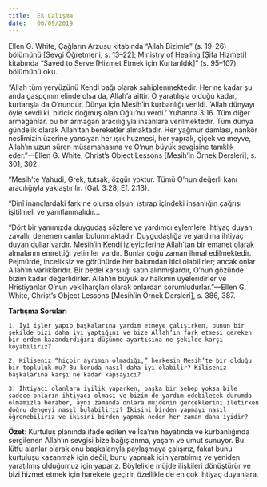 ```yaml
---
title:  Ek Çalışma
date:   06/09/2019
---
```


Ellen G. White, Çağların Arzusu kitabında “Allah Bizimle” (s. 19–26) bölümünü [Sevgi Öğretmeni, s. 13–22]; Ministry of Healing [Şifa Hizmeti] kitabında “Saved to Serve [Hizmet Etmek için Kurtarıldık]” (s. 95–107) bölümünü oku.

“Allah tüm yeryüzünü Kendi bağı olarak sahiplenmektedir. Her ne kadar şu anda gaspçının elinde olsa da, Allah’a aittir. O yaratılışla olduğu kadar, kurtarışla da O’nundur. Dünya için Mesih’in kurbanlığı verildi. ‘Allah dünyayı öyle sevdi ki, biricik doğmuş olan Oğlu’nu verdi.’ Yuhanna 3:16. Tüm diğer armağanlar, bu bir armağan aracılığıyla insanlara verilmektedir. Tüm dünya gündelik olarak Allah’tan bereketler almaktadır. Her yağmur damlası, nankör neslimizin üzerine yansıyan her ışık huzmesi, her yaprak, çiçek ve meyve, Allah’ın uzun süren müsamahasına ve O’nun büyük sevgisine tanıklık eder.”—Ellen G. White, Christ’s Object Lessons [Mesih’in Örnek Dersleri], s. 301, 302.

“Mesih’te Yahudi, Grek, tutsak, özgür yoktur. Tümü O’nun değerli kanı aracılığıyla yaklaştırılır. (Gal. 3:28; Ef. 2:13).

“Dinî inançlardaki fark ne olursa olsun, ıstırap içindeki insanlığın çağrısı işitilmeli ve yanıtlanmalıdır...

“Dört bir yanımızda duygudaş sözlere ve yardımcı eylemlere ihtiyaç duyan zavallı, denenen canlar bulunmaktadır. Duygudaşlığa ve yardıma ihtiyaç duyan dullar vardır. Mesih’in Kendi izleyicilerine Allah’tan bir emanet olarak almalarını emrettiği yetimler vardır. Bunlar çoğu zaman ihmal edilmektedir. Pejmürde, inceliksiz ve görünürde her bakımdan itici olabilirler; ancak onlar Allah’ın varlıklarıdır. Bir bedel karşılığı satın alınmışlardır, O’nun gözünde bizim kadar değerlidirler. Allah’ın büyük ev halkının üyeleridirler ve Hristiyanlar O’nun vekilharçları olarak onlardan sorumludurlar.”—Ellen G. White, Christ’s Object Lessons [Mesih’in Örnek Dersleri], s. 386, 387.

**Tartışma Soruları**

`1. İyi işler yapıp başkalarına yardım etmeye çalışırken, bunun bir şekilde bizi daha iyi yaptığını ve bize Allah’ın fark etmesi gereken bir erdem kazandırdığını düşünme ayartısına ne şekilde karşı koyabiliriz?`

`2. Kiliseniz “hiçbir ayrımın olmadığı,” herkesin Mesih’te bir olduğu bir topluluk mu? Bu konuda nasıl daha iyi olabilir? Kiliseniz başkalarına karşı ne kadar kapsayıcı?`

`3. İhtiyacı olanlara iyilik yaparken, başka bir sebep yoksa bile sadece onların ihtiyacı olması ve bizim de yardım edebilecek durumda olmamızla beraber, aynı zamanda onlara müjdenin gerçeklerini iletirken doğru dengeyi nasıl bulabiliriz? İkisini birden yapmayı nasıl öğrenebiliriz ve ikisini birden yapmak neden her zaman daha iyidir?`

**Özet**: Kurtuluş planında ifade edilen ve İsa’nın hayatında ve kurbanlığında sergilenen Allah’ın sevgisi bize bağışlanma, yaşam ve umut sunuyor. Bu lütfu alanlar olarak onu başkalarıyla paylaşmaya çalışırız, fakat bunu kurtuluşu kazanmak için değil, bunu yapmak için yaratılmış ve yeniden yaratılmış olduğumuz için yaparız. Böylelikle müjde ilişkileri dönüştürür ve bizi hizmet etmek için harekete geçirir, özellikle de en çok ihtiyaç duyanlara.